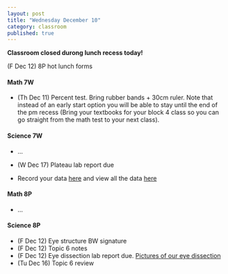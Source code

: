 ```yaml
---
layout: post
title: "Wednesday December 10"
category: classroom
published: true
---
```

<strong>Classroom closed durong lunch recess today!</strong>

(F Dec 12) 8P hot lunch forms

#### Math 7W
* (Th Dec 11) Percent test. Bring rubber bands + 30cm ruler. Note that instead of an early start option you will be able to stay until the end of the pm recess (Bring your textbooks for your block 4 class so you can go straight from the math test to your next class).

#### Science 7W
* ...
* (W Dec 17) Plateau lab report due

* Record your data <a href="https://docs.google.com/forms/d/1xkGhBE7urEiK3HDUPoVdyiTTaX1ZKO5hRzAep9pQyLg/viewform?usp=send_form">here</a> and view all the data <a href="https://docs.google.com/spreadsheets/d/1et5zYu4drrNGjajfsPBhyAd9Z46VDilogvcHcIrTDp0/edit?usp=sharing">here</a>

#### Math 8P
* ...

#### Science 8P
* (F Dec 12) Eye structure BW signature
* (F Dec 12) Topic 6 notes
* (F Dec 12) Eye dissection lab report due. [Pictures of our eye dissection](https://www.dropbox.com/sh/haaeuu7lnuvb0yu/AAAI6Mawuharq0b5p9m7t3m8a?dl=0)
* (Tu Dec 16) Topic 6 review

